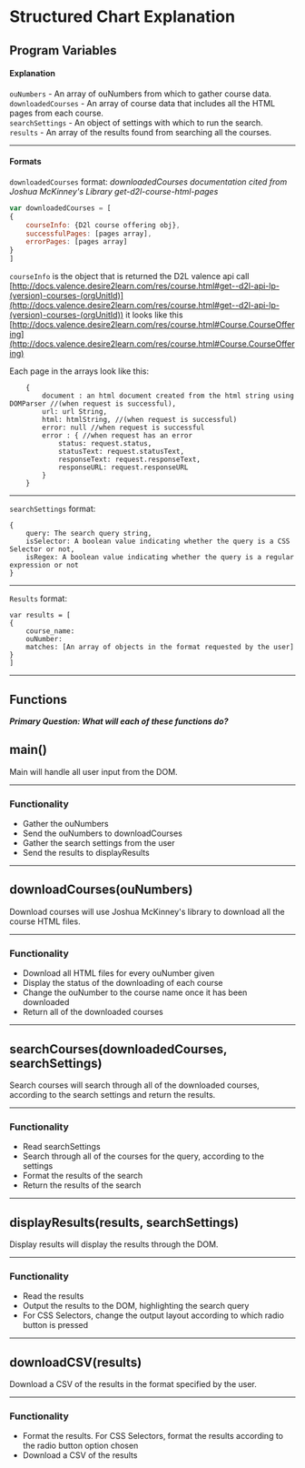 # Structured Chart Explanation

## Program Variables
#### Explanation
`ouNumbers` - An array of ouNumbers from which to gather course data.<br>
`downloadedCourses` - An array of course data that includes all the HTML pages from each course.<br>
`searchSettings` - An object of settings with which to run the search.<br>
`results` - An array of the results found from searching all the courses.<br>

-----

#### Formats

`downloadedCourses` format:
*downloadedCourses documentation cited from Joshua McKinney's Library get-d2l-course-html-pages*
```javascript
var downloadedCourses = [
{
    courseInfo: {D2l course offering obj},
    successfulPages: [pages array],
    errorPages: [pages array]
}
]
```

`courseInfo` is the object that is returned the D2L valence api call [http://docs.valence.desire2learn.com/res/course.html#get--d2l-api-lp-(version)-courses-(orgUnitId)](http://docs.valence.desire2learn.com/res/course.html#get--d2l-api-lp-(version)-courses-(orgUnitId)) it looks like this [http://docs.valence.desire2learn.com/res/course.html#Course.CourseOffering](http://docs.valence.desire2learn.com/res/course.html#Course.CourseOffering)


Each page in the arrays look like this:

```
    {
        document : an html document created from the html string using DOMParser //(when request is successful),
        url: url String,
        html: htmlString, //(when request is successful)
        error: null //when request is successful
        error : { //when request has an error
            status: request.status,
            statusText: request.statusText,
            responseText: request.responseText,
            responseURL: request.responseURL
        }
    }
```
-----

`searchSettings` format:
```
{
    query: The search query string,
    isSelector: A boolean value indicating whether the query is a CSS Selector or not,
    isRegex: A boolean value indicating whether the query is a regular expression or not
}
```
-----

`Results` format:

```
var results = [
{
    course_name:
    ouNumber:
    matches: [An array of objects in the format requested by the user]
}
]
```

-----
## Functions

***Primary Question: What will each of these functions do?***

## main()
Main will handle all user input from the DOM.

-----
### Functionality
- Gather the ouNumbers
- Send the ouNumbers to downloadCourses
- Gather the search settings from the user
- Send the results to displayResults
-----

## downloadCourses(ouNumbers)
Download courses will use Joshua McKinney's library to download all the course HTML files.

-----
### Functionality
- Download all HTML files for every ouNumber given
- Display the status of the downloading of each course
- Change the ouNumber to the course name once it has been downloaded
- Return all of the downloaded courses
-----

## searchCourses(downloadedCourses, searchSettings)
Search courses will search through all of the downloaded courses, according to the search settings and return the results.

-----
### Functionality
- Read searchSettings
- Search through all of the courses for the query, according to the settings
- Format the results of the search
- Return the results of the search
-----
## displayResults(results, searchSettings)
Display results will display the results through the DOM.

-----
### Functionality
- Read the results
- Output the results to the DOM, highlighting the search query
- For CSS Selectors, change the output layout according to which radio button is pressed
-----

## downloadCSV(results)
Download a CSV of the results in the format specified by the user.

-----
### Functionality
- Format the results.  For CSS Selectors, format the results according to the radio button option chosen
- Download a CSV of the results